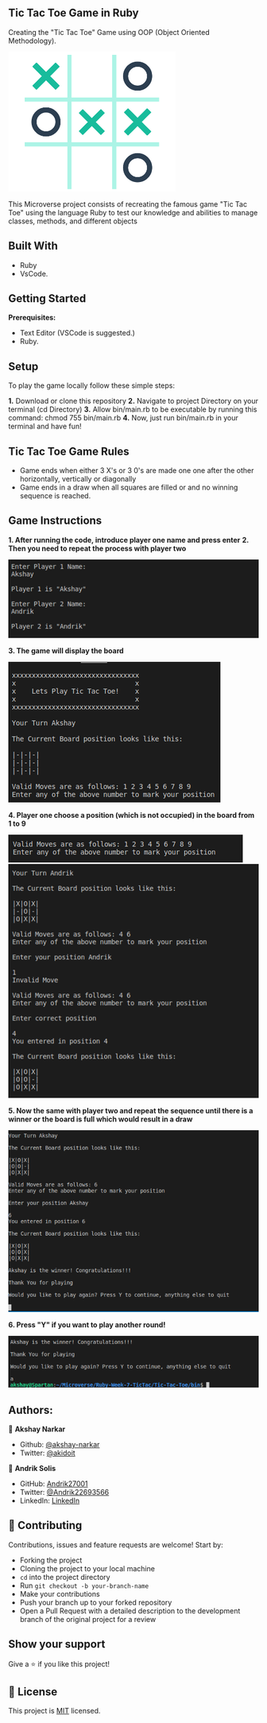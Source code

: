 ## Tic Tac Toe Game in Ruby

Creating the "Tic Tac Toe" Game using OOP (Object Oriented Methodology).

![screenshot](./screenshots/tictactoe.png)

This Microverse project consists of recreating the famous game "Tic Tac Toe" using the language Ruby to test our knowledge and abilities to manage classes, methods, and different objects


## Built With

- Ruby
- VsCode.


## Getting Started

  **Prerequisites:**

- Text Editor (VSCode is suggested.)
- Ruby.


## Setup

To play the game locally follow these simple steps:

**1.** Download or clone this repository
**2.** Navigate to project Directory on your terminal (cd Directory)
**3.** Allow bin/main.rb to be executable by running this command: chmod 755 bin/main.rb
**4.** Now, just run bin/main.rb in your terminal and have fun!


## Tic Tac Toe Game Rules

- Game ends when either 3 X's or 3 0's are made one one after the other horizontally, vertically or diagonally
- Game ends in a draw when all squares are filled or and no winning sequence is reached.


## Game Instructions

**1. After running the code, introduce player one name and press enter**
**2. Then you need to repeat the process with player two**

  ![screenshot](./screenshots/playernames.png)

**3. The game will display the board**

  ![screenshot](./screenshots/Board.png)

**4. Player one choose a position (which is not occupied) in the board from 1 to 9**

  ![screenshot](./screenshots/validmoves.png)
  ![screenshot](./screenshots/invalid.png)

**5. Now the same with player two and repeat the sequence until there is a winner or the board is full which would result in a draw**

  ![screenshot](./screenshots/winner.png)

**6. Press "Y" if you want to play another round!**

  ![screenshot](./screenshots/playagain.png)

<!-- ## Assignment Link

[Assignment]  -->

## Authors:

👤 **Akshay Narkar**

- Github: [@akshay-narkar](https://github.com/akshay-narkar)
- Twitter: [@akidoit](https://twitter.com/akidoit)

👤 **Andrik Solis**

- GitHub: [Andrik27001](https://github.com/Andrik27001)
- Twitter: [@Andrik22693566](https://twitter.com/Andrik22693566)
- LinkedIn: [LinkedIn](https://www.linkedin.com/in/andrik-solis-paniagua-a0ab251b5/)

## 🤝 Contributing

Contributions, issues and feature requests are welcome! Start by:

- Forking the project
- Cloning the project to your local machine
- `cd` into the project directory
- Run `git checkout -b your-branch-name`
- Make your contributions
- Push your branch up to your forked repository
- Open a Pull Request with a detailed description to the development branch of the original project for a review

## Show your support

Give a :star: if you like this project!

## 📝 License

This project is [MIT](https://opensource.org/licenses/MIT) licensed.